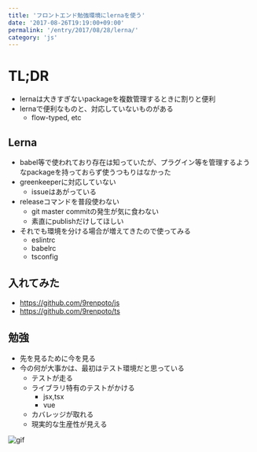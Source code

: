 ```yaml
---
title: 'フロントエンド勉強環境にlernaを使う'
date: '2017-08-26T19:19:00+09:00'
permalink: '/entry/2017/08/28/lerna/'
category: 'js'
---
```


# TL;DR

- lernaは大きすぎないpackageを複数管理するときに割りと便利
- lernaで便利なものと、対応していないものがある
  - flow-typed, etc

## Lerna

- babel等で使われており存在は知っていたが、プラグイン等を管理するようなpackageを持っておらず使うつもりはなかった
- greenkeeperに対応していない
  - issueはあがっている
- releaseコマンドを普段使わない
  - git master commitの発生が気に食わない
  - 素直にpublishだけしてほしい
- それでも環境を分ける場合が増えてきたので使ってみる
  - eslintrc
  - babelrc
  - tsconfig

## 入れてみた

- <https://github.com/9renpoto/js>
- <https://github.com/9renpoto/ts>

## 勉強

- 先を見るために今を見る
- 今の何が大事かは、最初はテスト環境だと思っている
  - テストが走る
  - ライブラリ特有のテストがかける
    - jsx,tsx
    - vue
  - カバレッジが取れる
  - 現実的な生産性が見える

![gif](https://media.giphy.com/media/26tPplGWjN0xLybiU/giphy.gif)
